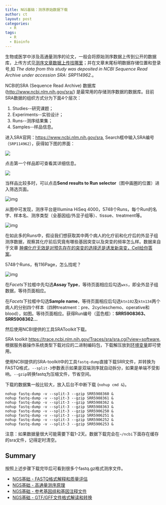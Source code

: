 ```yaml
---
title: NGS基础：测序原始数据下载
author: ct
layout: post
categories:
  - R
tags:
  - R
  - Bioinfo
---
```


生物或医学中涉及高通量测序的论文，一般会将原始测序数据上传到公开的数据库，上传方式见[测序文章数据上传找哪里](http://mp.weixin.qq.com/s/aDINq43Xwas_l4-AdY7xXg)；并在文章末尾标明数据存储位置和登录号,如 *The data from this study was deposited in NCBI Sequence Read Archive under accession SRA: SRP114962.*。

NCBI的SRA (Sequence Read Archive) 数据库(http://www.ncbi.nlm.nih.gov/sra/) 是最常用的存储测序数据的数据库。目前SRA数据的组织方式分为下面4个层次：

1. Studies--研究课题；
2. Experiments--实验设计；
3. Runs--测序结果集；
4. Samples--样品信息。


进入SRA官网：https://www.ncbi.nlm.nih.gov/sra, Search框中输入SRA编号（`SRP114962`），获得如下图的界面：

![](http://www.ehbio.com/ehbio_resource/SRP114962.png)

点击第一个样品即可查看其详细信息。

![](http://www.ehbio.com/ehbio_resource/SRR5906250.png)

当样品比较多时，可以点击**Send results to Run selector**（图中画圈的位置）进入筛选页面。

![img](http://www.ehbio.com/ehbio_resource/runselector.png)

从图中可发现，测序平台是Illumina HiSeq 4000，5748个Runs，每个Run的名字、样本名、测序类型（全基因组/外显子组等）、tissue、treatment等。

![img](http://www.ehbio.com/ehbio_resource/runSelectorShow.png)

在如此多的Runs中，假设我们想获取其中两个病人的化疗前和化疗后的外显子组测序数据，观察其化疗前后究竟有哪些基因突变以及突变的频率怎么样。数据来自于文章 [肿瘤化疗无效是对预先存在的突变的选择还是诱发新突变，Cell给你答案](https://mp.weixin.qq.com/s/HhGotXHxd_9maKwrjiBEFA)。

5748个Runs，有116Page，怎么找呢？

![img](http://www.ehbio.com/ehbio_resource/runSelectorFilter.png)

在*Facets*下拉框中先勾选**Assay Type**，等待页面相应后勾选`wxs`，即全外显子组数据，等待页面相应。

在*Facets*下拉框中勾选**Sample name**，等待页面相应后勾选`ktn102`及`ktn134`两个病人的分别四个样本（四种treatment：pre、2cycleschemo、operative和blood），如图。等待页面相应。获得Run编号（蓝色框）：**SRR5908363、SRR5908362...**

然后使用NCBI提供的工具SRAToolkit下载。

SRA toolkit https://trace.ncbi.nlm.nih.gov/Traces/sra/sra.cgi?view=software, 根据服务器操作系统类型下载对应的二进制编码包，下载解压放到[环境变量](https://mp.weixin.qq.com/s/poFpNHQgHDr0qr2wqfVNdw)即可使用。

使用NCBI提供的SRA-toolkit中的工具`fastq-dump`直接下载SRR文件，并转换为FASTQ格式，`--split-3`参数表示如果是双端测序就自动拆分，如果是单端不受影响。`--gzip`转换fastq为压缩文件，节省空间。

下载的数据集一般比较大，放入后台不中断下载 (`nohup cmd &`)。

```
nohup fastq-dump -v --split-3 --gzip SRR5908360 &
nohup fastq-dump -v --split-3 --gzip SRR5908361 &
nohup fastq-dump -v --split-3 --gzip SRR5908362 &
nohup fastq-dump -v --split-3 --gzip SRR5908363 &
nohup fastq-dump -v --split-3 --gzip SRR5906250 &
nohup fastq-dump -v --split-3 --gzip SRR5906251 &
nohup fastq-dump -v --split-3 --gzip SRR5906252 &
nohup fastq-dump -v --split-3 --gzip SRR5906253 &
```

注意：如果数据量很大可能需要下载1-2天。数据下载完会在`~/ncbi`下面存在缓存的sra文件，记得定时清空。

## Summary

按照上述步骤下载完毕后可看到很多个fastq.gz格式测序文件。


* [NGS基础 - FASTQ格式解释和质量评估](http://mp.weixin.qq.com/s/tDMih7ISLJcL4F4sWBq3Vw)
* [NGS基础 - 高通量测序原理](https://mp.weixin.qq.com/s/SS9YBSpgUoU9gI86u-0ATg)
* [NGS基础 - 参考基因组和基因注释文件](http://mp.weixin.qq.com/s/2OoXy4f1t0hE8OUqsAt1kw)
* [NGS基础 - GTF/GFF文件格式解读和转换](http://mp.weixin.qq.com/s/rZ26i19hiS5ZOqIoqkL1Wg)

